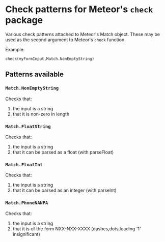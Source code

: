 Check patterns for Meteor's `check` package
============

Various check patterns attached to Meteor's Match object.  These may be used as the second argument to Meteor's `check` function.

Example:

`check(myFormInput,Match.NonEmptyString)`

## Patterns available

### `Match.NonEmptyString`

Checks that:
   1. the input is a string
   2. that it is non-zero in length

### `Match.FloatString`

Checks that:
   1. the input is a string
   2. that it can be parsed as a float (with parseFloat)

### `Match.FloatInt`

Checks that:
   1. the input is a string
   2. that it can be parsed as an integer (with parseInt)

### `Match.PhoneNANPA`

Checks that:
   1. the input is a string
   2. that it is of the form NXX-NXX-XXXX (dashes,dots,leading '1' insignificant)

